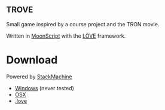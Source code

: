 TROVE
-----

Small game inspired by a course project and the TRON movie.

Written in [MoonScript](http://moonscript.org/) with the [LÖVE](http://love2d.org/) framework.

# Download

Powered by [StackMachine](https://stackmachine.com/)
* [Windows](https://stackmachine.com/games/40d50274b71e634e7de7c6d1/download/windows) (never tested)
* [OSX](https://stackmachine.com/games/40d50274b71e634e7de7c6d1/download/osx)
* [.love](https://stackmachine.com/games/40d50274b71e634e7de7c6d1/download/love)

